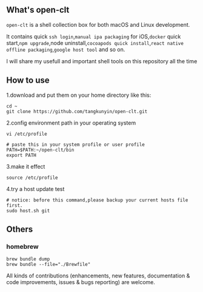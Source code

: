 ## What's open-clt

`open-clt` is a shell collection box for both macOS and Linux development.

It contains quick `ssh login`,`manual ipa packaging` for iOS,`docker` quick start,`npm upgrade`,node uninstall,`cocoapods quick install`,`react native offline packaging`,`google host tool` and so on.

I will share my usefull and important shell tools on this repository all the time

## How to use

1.download and put them on your home directory like this:

```
cd ~
git clone https://github.com/tangkunyin/open-clt.git 
```

2.config environment path in your operating system

```
vi /etc/profile

# paste this in your system profile or user profile 
PATH=$PATH:~/open-clt/bin
export PATH

```

3.make it effect

```
source /etc/profile
```

4.try a host update test

```
# notice: before this command,please backup your current hosts file first. 
sudo host.sh git
```


## Others

### homebrew

```
brew bundle dump
brew bundle --file="./Brewfile"
```

All kinds of contributions (enhancements, new features, documentation & code improvements, issues & bugs reporting) are welcome.


